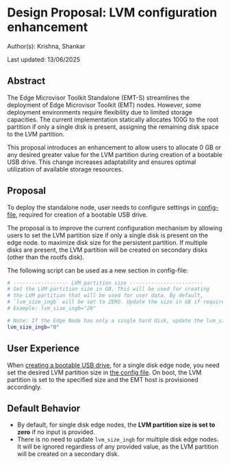 # Design Proposal: LVM configuration enhancement

Author(s): Krishna, Shankar

Last updated: 13/06/2025

## Abstract

The Edge Microvisor Toolkit Standalone (EMT-S) streamlines the deployment of Edge Microvisor Toolkit (EMT) nodes.
However, some deployment environments require flexibility due to limited storage capacities.
The current implementation statically allocates 100G to the root partition if only a single disk is present, assigning
the remaining disk space to the LVM partition.

This proposal introduces an enhancement to allow users to allocate 0 GB or any desired greater value for the LVM
partition during creation of a bootable USB drive.
This change increases adaptability and ensures optimal utilization of available storage resources.

## Proposal

To deploy the standalone node, user needs to configure settings in
[config-file](https://github.com/open-edge-platform/edge-microvisor-toolkit-standalone-node/blob/main/standalone-node/installation_scripts/config-file),
required for creation of a bootable USB drive.

The proposal is to improve the current configuration mechanism by allowing users to set the LVM partition size
if only a single disk is present on the edge node. to maximize disk size for the persistent partition.
If multiple disks are present, the LVM partition will be created on secondary disks (other than the rootfs disk).

The following script can be used as a new section in config-file:

```bash
# ------------------ LVM partition size ------------------------
# Set the LVM partition size in GB. This will be used for creating
# the LVM partition that will be used for user data. By default,
# `lvm_size_ingb` will be set to ZERO. Update the size in GB if required.
# Example: lvm_size_ingb="20"

# Note: If the Edge Node has only a single hard disk, update the lvm_size_ingb value; otherwise, skip it.
lvm_size_ingb="0"
```

## User Experience

When [creating a bootable USB drive](../user-guide/get-started-guide.md#create-bootable-usb-from-source-code),
for a single disk edge node, you need set the desired LVM partition size in
[the config file](https://github.com/open-edge-platform/edge-microvisor-toolkit-standalone-node/blob/main/standalone-node/installation_scripts/config-file).
On boot, the LVM partition is set to the specified size and the EMT host is provisioned accordingly.

## Default Behavior

- By default, for single disk edge nodes, the **LVM partition size is set to zero** if no input is provided.
- There is no need to update `lvm_size_ingb` for multiple disk edge nodes. It will be ignored
  regardless of any provided value, as the LVM partition will be created on a secondary disk.
